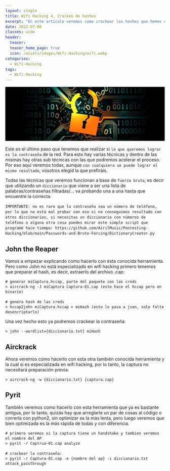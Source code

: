 ```yaml
---
layout: single
title: Wifi Hacking 4, Crackeo de hashes
excerpt: "En este artículo veremos como crackear los hashes que hemos obtenido para así lograr saber la contraseña."
date: 2022-07-08
classes: wide
header:
  teaser: 
  teaser_home_page: true
  icon: /assets/images/Wifi-Hacking/wifi.webp
categories:
  - Wifi-Hacking
tags:  
  - Wifi-Hacking
---
```


![](/assets/images/Wifi-Hacking/cracking.jpg)

Este es el último paso que tenemos que realizar si `lo que queremos lograr es la contraseña` de la red. Para esto hay varias técnicas y dentro de las mismas hay otras sub técnicas con las que podremos acelerar el proceso. Por eso aquí veremos todas, aunque `con cualquiera se puede lograr el mismo resultado`, vosotros elegid la que prefiráis.

Todas las técnicas que veremos funcionan a base de `fuerza bruta`, es decir que utilizando un `diccionario` que viene a ser una lista de palabras/contraseñas filtradas/... va probando una a una hasta que encuentre la correcta.

`IMPORTANTE: no es raro que la contraseña sea un número de teléfono, por lo que no está mal probar con eso si no conseguimos resultado con otros diccionarios, si necesitas un diccionario con números de teléfono o alguna otra cosa puedes mirar este simple script que programé hace tiempo: https://github.com/AirilMusic/Pentesting-Hacking/blob/main/Passwords-and-Brute-Forcing/DictionaryCreator.py`

## John the Reaper

Vamos a empezar explicando como hacerlo con esta conocida herramienta. Pero como John no está especializado en wifi hacking primero tenemos que preparar el hash, es decir, extraerlo del archivo .cap:

```
# generar miCaptura.hccap, parte del paquete con las creds
> aircrack-ng -J miCaptura Captura-01.cap (esto hace el hccap pero en binario)

# genera hash de las creds
> hccap2john miCaptura.hccap > miHash (esto lo pasa a json, solo falte desencriptarlo)
```

Una vez hecho esto ya podremos crackear la contraseña:

```
> john --wordlist={diccionario.txt} miHash
```

## Airckrack

Ahora veremos como hacerlo con esta otra también conocida herramienta y la cual si es especializada en wifi hacking, por lo tanto, la captura no necesitará preparación previa:

```
> aircrack-ng -w {diccionario.txt} {captura.cap}
```

## Pyrit

También veremos como hacerlo con esta herramienta que ya es bastante antigua, por lo tanto, quizás hay que arreglarle un par de cosas al código o correrla con python2, sin optimizar es la más lenta, pero luego veremos que bien optimizada es la más rápida de todas y con diferencia.

```
# primero veremos si la captura tiene un handshake y tambien veremos el nombre del AP
> pyrit -r Captrua-01.cap analyze 

# crackear la contraseña:
> pyrit -r Captura-01.cap -e {nombre del ap} -i diccionario.txt attack_passthrough 
```


